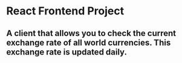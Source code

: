 # React Frontend Project
## A client that allows you to check the current exchange rate of all world currencies. This exchange rate is updated daily.
